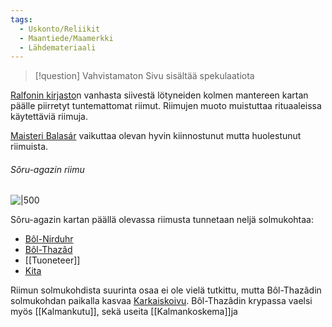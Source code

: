 ```yaml
---
tags:
  - Uskonto/Reliikit
  - Maantiede/Maamerkki
  - Lähdemateriaali
---
```

>[!question] Vahvistamaton 
Sivu sisältää spekulaatiota

[Ralfonin kirjasto](Ralfonin%20kirjasto.md)n vanhasta siivestä lötyneiden kolmen mantereen kartan päälle piirretyt tuntemattomat riimut. Riimujen muoto muistuttaa rituaaleissa käytettäviä riimuja.

[Maisteri Balasár](Maisteri%20Balasár.md) vaikuttaa olevan hyvin kiinnostunut mutta huolestunut riimuista.

###### Sôru-agazin riimu

![|500](Sôru-agazin%20riimu.png)

Sôru-agazin kartan päällä olevassa riimusta tunnetaan neljä solmukohtaa:

- [Bôl-Nirduhr](Bôl-Nirduhr)
- [Bôl-Thazâd](Bôl-Thazâdin%20kadonnut%20kaupunki.md)
- [[Tuoneteer]]
- [Kita](Kita.md)

Riimun solmukohdista suurinta osaa ei ole vielä tutkittu, mutta Bôl-Thazâdin solmukohdan paikalla kasvaa [Karkaiskoivu](Karkaiskoivu.md). Bôl-Thazâdin krypassa vaelsi myös [[Kalmankutu]], sekä useita [[Kalmankoskema]]ja